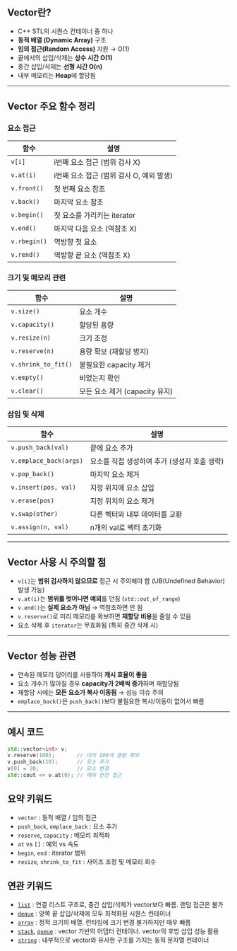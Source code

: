 ## Vector란?

- C++ STL의 시퀀스 컨테이너 중 하나
- **동적 배열 (Dynamic Array)** 구조
- **임의 접근(Random Access)** 지원 → O(1)
- 끝에서의 삽입/삭제는 **상수 시간 O(1)**  
- 중간 삽입/삭제는 **선형 시간 O(n)**  
- 내부 메모리는 **Heap**에 할당됨

---

## Vector 주요 함수 정리

### 요소 접근

| 함수 | 설명 |
|------|------|
| `v[i]` | i번째 요소 접근 (범위 검사 X) |
| `v.at(i)` | i번째 요소 접근 (범위 검사 O, 예외 발생) |
| `v.front()` | 첫 번째 요소 참조 |
| `v.back()` | 마지막 요소 참조 |
| `v.begin()` | 첫 요소를 가리키는 iterator |
| `v.end()` | 마지막 다음 요소 (역참조 X) |
| `v.rbegin()` | 역방향 첫 요소 |
| `v.rend()` | 역방향 끝 요소 (역참조 X) |

### 크기 및 메모리 관련

| 함수 | 설명 |
|------|------|
| `v.size()` | 요소 개수 |
| `v.capacity()` | 할당된 용량 |
| `v.resize(n)` | 크기 조정 |
| `v.reserve(n)` | 용량 확보 (재할당 방지) |
| `v.shrink_to_fit()` | 불필요한 capacity 제거 |
| `v.empty()` | 비었는지 확인 |
| `v.clear()` | 모든 요소 제거 (capacity 유지) |

### 삽입 및 삭제

| 함수 | 설명 |
|------|------|
| `v.push_back(val)` | 끝에 요소 추가 |
| `v.emplace_back(args)` | 요소를 직접 생성하여 추가 (생성자 호출 생략) |
| `v.pop_back()` | 마지막 요소 제거 |
| `v.insert(pos, val)` | 지정 위치에 요소 삽입 |
| `v.erase(pos)` | 지정 위치의 요소 제거 |
| `v.swap(other)` | 다른 벡터와 내부 데이터를 교환 |
| `v.assign(n, val)` | n개의 val로 벡터 초기화 |

---

## Vector 사용 시 주의할 점

- `v[i]`는 **범위 검사하지 않으므로** 접근 시 주의해야 함 (UB(Undefined Behavior) 발생 가능)
- `v.at(i)`는 **범위를 벗어나면 예외**를 던짐 (`std::out_of_range`)
- `v.end()`는 **실제 요소가 아님** → 역참조하면 안 됨
- `v.reserve()`로 미리 메모리를 확보하면 **재할당 비용**을 줄일 수 있음
- 요소 삭제 후 `iterator`는 무효화됨 (특히 중간 삭제 시)

---

## Vector 성능 관련

- 연속된 메모리 덩어리를 사용하여 **캐시 효율이 좋음**
- 요소 개수가 많아질 경우 **capacity가 2배씩 증가**하며 재할당됨
- 재할당 시에는 **모든 요소가 복사 이동됨** → 성능 이슈 주의
- `emplace_back()`은 `push_back()`보다 불필요한 복사/이동이 없어서 빠름

---

## 예시 코드

```cpp
std::vector<int> v;
v.reserve(100);       // 미리 100개 용량 확보
v.push_back(10);      // 요소 추가
v[0] = 20;            // 요소 변경
std::cout << v.at(0); // 예외 안전 접근
```

## 요약 키워드

- `vector` : 동적 배열 / 임의 접근  
- `push_back`, `emplace_back` : 요소 추가  
- `reserve`, `capacity` : 메모리 최적화  
- `at` vs `[]` : 예외 vs 속도  
- `begin`, `end` : iterator 범위  
- `resize`, `shrink_to_fit` : 사이즈 조정 및 메모리 회수  

## 연관 키워드

- [`list`](./list.md) : 연결 리스트 구조로, 중간 삽입/삭제가 vector보다 빠름. 랜덤 접근은 불가  
- [`deque`](./deque.md) : 양쪽 끝 삽입/삭제에 모두 최적화된 시퀀스 컨테이너  
- [`array`](./array.md) : 정적 크기의 배열. 런타임에 크기 변경 불가하지만 매우 빠름  
- [`stack`](./stack.md), [`queue`](./queue.md) : vector 기반의 어댑터 컨테이너. vector의 후방 삽입 성능 활용  
- [`string`](./string.md) : 내부적으로 vector와 유사한 구조를 가지는 동적 문자열 컨테이너  
